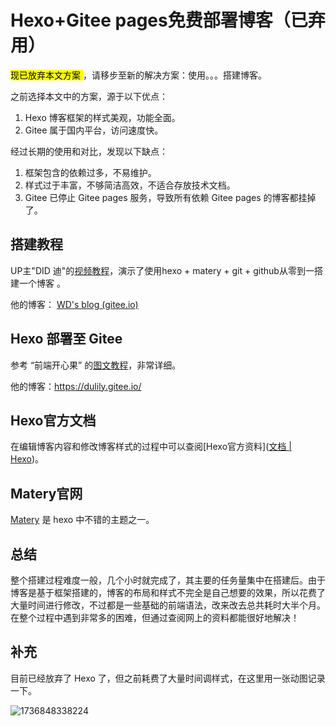 # Hexo+Gitee pages免费部署博客（已弃用）

<mark>现已放弃本文方案 </mark>，请移步至新的解决方案：使用。。。搭建博客。

之前选择本文中的方案，源于以下优点：

1. Hexo 博客框架的样式美观，功能全面。
2. Gitee 属于国内平台，访问速度快。

经过长期的使用和对比，发现以下缺点：

1. 框架包含的依赖过多，不易维护。
2. 样式过于丰富，不够简洁高效，不适合存放技术文档。
3. Gitee 已停止 Gitee pages 服务，导致所有依赖 Gitee pages 的博客都挂掉了。

## 搭建教程

UP主"DID 迪"的[视频教程](https://www.bilibili.com/video/BV1Eg41157tL/?spm_id_from=333.999.top_right_bar_window_history.content.click&vd_source=866132c04f0a5e79ea65e139473f969c)，演示了使用hexo + matery + git + github从零到一搭建一个博客 。

他的博客： [WD&#39;s blog (gitee.io)](https://did321.gitee.io/)

## Hexo 部署至 Gitee

参考 “前端开心果” 的[图文教程](https://blog.csdn.net/qq_38157825/article/details/112783631)，非常详细。

他的博客：https://dulily.gitee.io/

## Hexo官方文档

在编辑博客内容和修改博客样式的过程中可以查阅[Hexo官方资料]([文档 | Hexo](https://hexo.io/zh-cn/docs/))。

## Matery官网

[Matery](https://github.com/blinkfox/hexo-theme-matery) 是 hexo 中不错的主题之一。

## 总结

整个搭建过程难度一般，几个小时就完成了，其主要的任务量集中在搭建后。由于博客是基于框架搭建的，博客的布局和样式不完全是自己想要的效果，所以花费了大量时间进行修改，不过都是一些基础的前端语法，改来改去总共耗时大半个月。在整个过程中遇到非常多的困难，但通过查阅网上的资料都能很好地解决！

## 补充

目前已经放弃了 Hexo 了，但之前耗费了大量时间调样式，在这里用一张动图记录一下。

![1736848338224](image/Hexo+Giteepages免费部署博客(已弃用)/1736848338224.gif)
